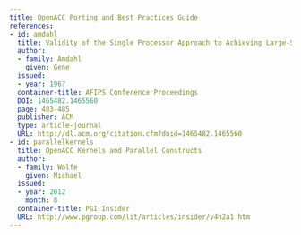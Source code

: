 ```yaml
---
title: OpenACC Porting and Best Practices Guide
references:
- id: amdahl
  title: Validity of the Single Processor Approach to Achieving Large-Scale Computing Capabilities
  author: 
  - family: Amdahl
    given: Gene
  issued:
  - year: 1967
  container-title: AFIPS Conference Proceedings
  DOI: 1465482.1465560
  page: 483-485
  publisher: ACM
  type: article-journal
  URL: http://dl.acm.org/citation.cfm?doid=1465482.1465560
- id: parallelkernels
  title: OpenACC Kernels and Parallel Constructs
  author:
  - family: Wolfe
    given: Michael
  issued:
  - year: 2012
    month: 8
  container-title: PGI Insider
  URL: http://www.pgroup.com/lit/articles/insider/v4n2a1.htm
---
```

